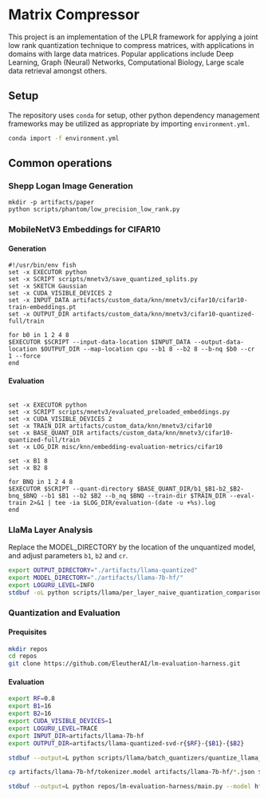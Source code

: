 # Matrix Compressor

This project is an implementation of the LPLR framework for applying a joint low rank quantization technique to compress matrices, with applications in domains with large data matrices. Popular applications include Deep Learning, Graph (Neural) Networks, Computational Biology, Large scale data retrieval amongst others.

## Setup

The repository uses `conda` for setup, other python dependency management frameworks may be utilized as appropriate by importing `environment.yml`.

```bash
conda import -f environment.yml
```

## Common operations

### Shepp Logan Image Generation

```
mkdir -p artifacts/paper
python scripts/phantom/low_precision_low_rank.py
```

### MobileNetV3 Embeddings for CIFAR10

#### Generation

```fish
#!/usr/bin/env fish
set -x EXECUTOR python
set -x SCRIPT scripts/mnetv3/save_quantized_splits.py
set -x SKETCH Gaussian
set -x CUDA_VISIBLE_DEVICES 2
set -x INPUT_DATA artifacts/custom_data/knn/mnetv3/cifar10/cifar10-train-embeddings.pt
set -x OUTPUT_DIR artifacts/custom_data/knn/mnetv3/cifar10-quantized-full/train

for b0 in 1 2 4 8
$EXECUTOR $SCRIPT --input-data-location $INPUT_DATA --output-data-location $OUTPUT_DIR --map-location cpu --b1 8 --b2 8 --b-nq $b0 --cr 1 --force
end
```

#### Evaluation

```fish

set -x EXECUTOR python
set -x SCRIPT scripts/mnetv3/evaluated_preloaded_embeddings.py
set -x CUDA_VISIBLE_DEVICES 2
set -x TRAIN_DIR artifacts/custom_data/knn/mnetv3/cifar10
set -x BASE_QUANT_DIR artifacts/custom_data/knn/mnetv3/cifar10-quantized-full/train
set -x LOG_DIR misc/knn/embedding-evaluation-metrics/cifar10

set -x B1 8
set -x B2 8

for BNQ in 1 2 4 8
$EXECUTOR $SCRIPT --quant-directory $BASE_QUANT_DIR/b1_$B1-b2_$B2-bnq_$BNQ --b1 $B1 --b2 $B2 --b_nq $BNQ --train-dir $TRAIN_DIR --eval-train 2>&1 | tee -ia $LOG_DIR/evaluation-(date -u +%s).log
end
```


### LlaMa Layer Analysis

Replace the MODEL_DIRECTORY by the location of the unquantized model, and adjust parameters `b1`, `b2` and `cr`.

```bash
export OUTPUT_DIRECTORY="./artifacts/llama-quantized"
export MODEL_DIRECTORY="./artifacts/llama-7b-hf/"
export LOGURU_LEVEL=INFO 
stdbuf -oL python scripts/llama/per_layer_naive_quantization_comparison/lplr_vanilla.py --model-directory $MODEL_DIRECTORY --output-directory $OUTPUT_DIRECTORY --b1 8 --b2 8 --cr 1 --map-location "cuda:1" 2>&1 | stdbuf -oL tee -i $OUTPUT_DIRECTORY/quantization-$(date +%m%d%H%M%S).log
```

### Quantization and Evaluation

#### Prequisites

```bash
mkdir repos
cd repos
git clone https://github.com/EleutherAI/lm-evaluation-harness.git
```

#### Evaluation

```bash
export RF=0.8
export B1=16
export B2=16
export CUDA_VISIBLE_DEVICES=1
export LOGURU_LEVEL=TRACE
export INPUT_DIR=artifacts/llama-7b-hf
export OUTPUT_DIR=artifacts/llama-quantized-svd-r{$RF}-{$B1}-{$B2}

stdbuf --output=L python scripts/llama/batch_quantizers/quantize_llama_svd.py --in-path $INPUT_DIR --out-path $OUTPUT_DIR --map-device 'cuda:0' --rank-fraction $RF --b1 $B1 --b2 $B2 2>&1 | stdbuf --output=L tee $OUTPUT_DIR/quantization.log

cp artifacts/llama-7b-hf/tokenizer.model artifacts/llama-7b-hf/*.json $INPUT_DIR

stdbuf --output=L python repos/lm-evaluation-harness/main.py --model hf-causal --model_args pretrained=./$INPUT_DIR --tasks boolq,hellaswag,piqa 2>&1 | stdbuf --output=L tee $INPUT_DIR/evaluation.log
```